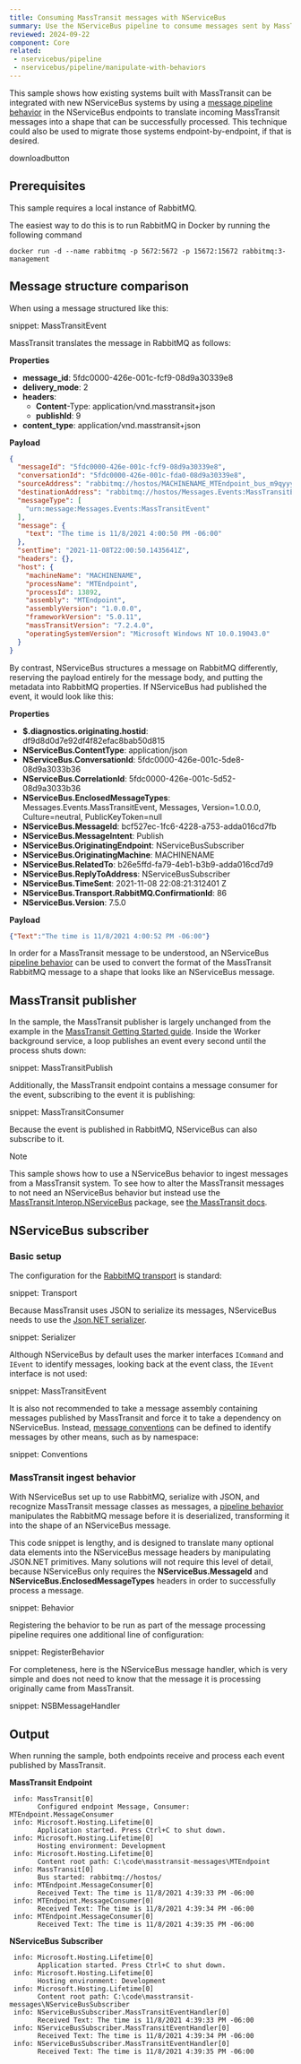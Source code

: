```yaml
---
title: Consuming MassTransit messages with NServiceBus
summary: Use the NServiceBus pipeline to consume messages sent by MassTransit.
reviewed: 2024-09-22
component: Core
related:
 - nservicebus/pipeline
 - nservicebus/pipeline/manipulate-with-behaviors
---
```


This sample shows how existing systems built with MassTransit can be integrated with new NServiceBus systems by using a [message pipeline behavior](/nservicebus/pipeline/manipulate-with-behaviors.md) in the NServiceBus endpoints to translate incoming MassTransit messages into a shape that can be successfully processed. This technique could also be used to migrate those systems endpoint-by-endpoint, if that is desired.

downloadbutton

## Prerequisites

This sample requires a local instance of RabbitMQ.

The easiest way to do this is to run RabbitMQ in Docker by running the following command

```shell
docker run -d --name rabbitmq -p 5672:5672 -p 15672:15672 rabbitmq:3-management
```

## Message structure comparison

When using a message structured like this:

snippet: MassTransitEvent

MassTransit translates the message in RabbitMQ as follows:

**Properties**

* **message_id**: 5fdc0000-426e-001c-fcf9-08d9a30339e8
* **delivery_mode**: 2
* **headers**:
  * **Content**-Type: application/vnd.masstransit+json
  * **publishId**: 9
* **content_type**: application/vnd.masstransit+json

**Payload**

```json
{
  "messageId": "5fdc0000-426e-001c-fcf9-08d9a30339e8",
  "conversationId": "5fdc0000-426e-001c-fda0-08d9a30339e8",
  "sourceAddress": "rabbitmq://hostos/MACHINENAME_MTEndpoint_bus_m9qyyynnpayb3rk1bdc4gy3wyc?temporary=true",
  "destinationAddress": "rabbitmq://hostos/Messages.Events:MassTransitEvent",
  "messageType": [
    "urn:message:Messages.Events:MassTransitEvent"
  ],
  "message": {
    "text": "The time is 11/8/2021 4:00:50 PM -06:00"
  },
  "sentTime": "2021-11-08T22:00:50.1435641Z",
  "headers": {},
  "host": {
    "machineName": "MACHINENAME",
    "processName": "MTEndpoint",
    "processId": 13892,
    "assembly": "MTEndpoint",
    "assemblyVersion": "1.0.0.0",
    "frameworkVersion": "5.0.11",
    "massTransitVersion": "7.2.4.0",
    "operatingSystemVersion": "Microsoft Windows NT 10.0.19043.0"
  }
}
```

By contrast, NServiceBus structures a message on RabbitMQ differently, reserving the payload entirely for the message body, and putting the metadata into RabbitMQ properties. If NServiceBus had published the event, it would look like this:

**Properties**

* **$.diagnostics.originating.hostid**:	df9d8d0d7e92df4f82efac8bab50d815
* **NServiceBus.ContentType**:	application/json
* **NServiceBus.ConversationId**:	5fdc0000-426e-001c-5de8-08d9a3033b36
* **NServiceBus.CorrelationId**:	5fdc0000-426e-001c-5d52-08d9a3033b36
* **NServiceBus.EnclosedMessageTypes**:	Messages.Events.MassTransitEvent, Messages, Version=1.0.0.0, Culture=neutral, PublicKeyToken=null
* **NServiceBus.MessageId**:	bcf527ec-1fc6-4228-a753-adda016cd7fb
* **NServiceBus.MessageIntent**:	Publish
* **NServiceBus.OriginatingEndpoint**:	NServiceBusSubscriber
* **NServiceBus.OriginatingMachine**:	MACHINENAME
* **NServiceBus.RelatedTo**:	b26e5ffd-fa79-4eb1-b3b9-adda016cd7d9
* **NServiceBus.ReplyToAddress**:	NServiceBusSubscriber
* **NServiceBus.TimeSent**:	2021-11-08 22:08:21:312401 Z
* **NServiceBus.Transport.RabbitMQ.ConfirmationId**:	86
* **NServiceBus.Version**:	7.5.0

**Payload**

```json
{"Text":"The time is 11/8/2021 4:00:52 PM -06:00"}
```

In order for a MassTransit message to be understood, an NServiceBus [pipeline behavior](/nservicebus/pipeline/manipulate-with-behaviors.md) can be used to convert the format of the MassTransit RabbitMQ message to a shape that looks like an NServiceBus message.

## MassTransit publisher

In the sample, the MassTransit publisher is largely unchanged from the example in the [MassTransit Getting Started guide](https://masstransit-project.com/getting-started/). Inside the Worker background service, a loop publishes an event every second until the process shuts down:

snippet: MassTransitPublish

Additionally, the MassTransit endpoint contains a message consumer for the event, subscribing to the event it is publishing:

snippet: MassTransitConsumer

Because the event is published in RabbitMQ, NServiceBus can also subscribe to it.

> [!NOTE]
> This sample shows how to use a NServiceBus behavior to ingest messages from a MassTransit system. To see how to alter the MassTransit messages to not need an NServiceBus behavior but instead use the [MassTransit.Interop.NServiceBus](https://nuget.org/packages/MassTransit.Interop.NServiceBus/) package, see [the MassTransit docs](https://masstransit.io/documentation/configuration/integrations/nsb).

## NServiceBus subscriber

### Basic setup

The configuration for the [RabbitMQ transport](/transports/rabbitmq/) is standard:

snippet: Transport

Because MassTransit uses JSON to serialize its messages, NServiceBus needs to use the [Json.NET serializer](/nservicebus/serialization/newtonsoft.md).

snippet: Serializer

Although NServiceBus by default uses the marker interfaces `ICommand` and `IEvent` to identify messages, looking back at the event class, the `IEvent` interface is not used:

snippet: MassTransitEvent

It is also not recommended to take a message assembly containing messages published by MassTransit and force it to take a dependency on NServiceBus. Instead, [message conventions](/nservicebus/messaging/conventions.md) can be defined to identify messages by other means, such as by namespace:

snippet: Conventions

### MassTransit ingest behavior

With NServiceBus set up to use RabbitMQ, serialize with JSON, and recognize MassTransit message classes as messages, a [pipeline behavior](/nservicebus/pipeline/manipulate-with-behaviors.md) manipulates the RabbitMQ message before it is deserialized, transforming it into the shape of an NServiceBus message.

This code snippet is lengthy, and is designed to translate many optional data elements into the NServiceBus message headers by manipulating JSON.NET primitives. Many solutions will not require this level of detail, because NServiceBus only requires the **NServiceBus.MessageId** and **NServiceBus.EnclosedMessageTypes** headers in order to successfully process a message.

snippet: Behavior

Registering the behavior to be run as part of the message processing pipeline requires one additional line of configuration:

snippet: RegisterBehavior

For completeness, here is the NServiceBus message handler, which is very simple and does not need to know that the message it is processing originally came from MassTransit.

snippet: NSBMessageHandler

## Output

When running the sample, both endpoints receive and process each event published by MassTransit.

<!-- NOTE: A space precedes each log line so that "info" doesn't turn into alert boxes -->

**MassTransit Endpoint**

```shell
 info: MassTransit[0]
       Configured endpoint Message, Consumer: MTEndpoint.MessageConsumer
 info: Microsoft.Hosting.Lifetime[0]
       Application started. Press Ctrl+C to shut down.
 info: Microsoft.Hosting.Lifetime[0]
       Hosting environment: Development
 info: Microsoft.Hosting.Lifetime[0]
       Content root path: C:\code\masstransit-messages\MTEndpoint
 info: MassTransit[0]
       Bus started: rabbitmq://hostos/
 info: MTEndpoint.MessageConsumer[0]
       Received Text: The time is 11/8/2021 4:39:33 PM -06:00
 info: MTEndpoint.MessageConsumer[0]
       Received Text: The time is 11/8/2021 4:39:34 PM -06:00
 info: MTEndpoint.MessageConsumer[0]
       Received Text: The time is 11/8/2021 4:39:35 PM -06:00
```

**NServiceBus Subscriber**

```log
 info: Microsoft.Hosting.Lifetime[0]
       Application started. Press Ctrl+C to shut down.
 info: Microsoft.Hosting.Lifetime[0]
       Hosting environment: Development
 info: Microsoft.Hosting.Lifetime[0]
       Content root path: C:\code\masstransit-messages\NServiceBusSubscriber
 info: NServiceBusSubscriber.MassTransitEventHandler[0]
       Received Text: The time is 11/8/2021 4:39:33 PM -06:00
 info: NServiceBusSubscriber.MassTransitEventHandler[0]
       Received Text: The time is 11/8/2021 4:39:34 PM -06:00
 info: NServiceBusSubscriber.MassTransitEventHandler[0]
       Received Text: The time is 11/8/2021 4:39:35 PM -06:00
```
